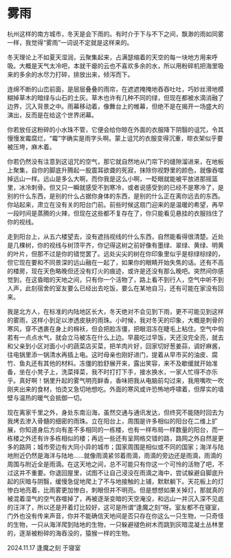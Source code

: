 # 雾雨

杭州这样的南方城市，冬天是会下雨的。有时介于下与不下之间，飘渺的雨如同雾一样，我觉得“雾雨”一词说不定就是这样来的。

冬天理论上不如夏天湿润，云聚集起来，占满瑟缩着的天空的每一块地方用来呼吸。大概是天气太冷吧，本就干瘪的云也不喜欢多余的水，所以用粉碎机把海里吸来的多余的水尽力打碎，排放出来，倾泻而下。

连绵不断的山峦前面，是层层叠叠的雨帘，在遮遮掩掩地吞吞吐吐，巧妙丝滑地模糊掉草木的暗绿与山石的土灰。草木也许有几种不同的绿，但现在都被水滴消融了边界，沉入背景之中。雨幕移动着，像舞台上的帷幕，但绝不是在揭开一场盛大的演出，反而是在给这个世界闭幕。

你若放任这粉碎的小水珠不管，它便会给你晾在外面的衣服降下阴翳的诅咒，令其慢慢发霉腐烂，“霉”字确实是雨字头啊。蒙上诅咒的衣服变得沉重，晾衣架似乎要被压垮，麻木着。

你若仍然没有注意到这诅咒的空气，那它就自然地从门帘下的缝隙溜进来，在地板上聚集，自你的脚底升腾起一股震耳欲聋的死寂，抹除你视野里的颜色，就像吞噬掉远山一样。远山是多么大啊，而你我是这么小啊，一眨眼就能被平放进那摇篮里，冰冷刺骨。但又只一瞬就感受不到寒冷，或者说感受到的已经不是寒冷了，是别的什么东西，是别的什么占据你身体的东西，是别的什么正在离你远去的东西。你站起来，肃立在没有关的阳台门前。前些时候这扇门迎来的是温暖的希望，再早一段时间是蒸腾的火辣，但现在这些都不复存在了，你只能看见悬挂的衣服挡住了你的视线。

走到阳台上，从五六楼望去，没有遮挡视线的什么东西，自然能看得很清楚。近处是几棵树，你的视线与树顶平齐，你记得这树之前好像有墨绿、翠绿、黄绿、明黄的叶片，但那不过是你的错觉罢了。远处尖尖的树在你印象里似乎是棕绿棕绿的，但它现在要和不同景深的远山融在一起了，如果你的眼睛开始失焦的话。还有不高的楼房，现在天色略晚但还没有灯火的痕迹，或许是还没有那么晚吧。突然间你感觉到，在这昏暗的天地之间，只有你一个活物了，路上看不到行人，空气中听不到人声，此刻宿舍的室友要么已经出去吃饭，要么在某地自习，还有可能在家没有回来。

我是北方人，在标准的内陆地区长大，冬天绝对不会见到下雨，更不可能见到这样的雾雨，这样小到足以渗透皮肤的雨珠。小时候，我对冬天的印象，大概是刺骨的寒风，穿不透裹在身上的棉袄，但会把脸冻僵，把眼泪冻在睫毛上粘住。空气中倘若有一点点水气，就会立马被冻在什么上边。早晨吃过早饭，天还没完全亮，就去和父亲到小区对面小小的蔬菜店买菜，把羊肉片好，回家切好葱姜蒜，调好麻酱，往电锅里添一锅清水再插上电。这时母亲也刚好进门，提着从早市买的油皮、腐竹、鱼丸还有其他的材料。冻僵的脸舒展开来，露出笑容，来不及歇缓就开始准备，坐在小凳子上，洗菜择菜，我不时打打下手，接水换水，一家人忙得不亦乐乎。真好啊！锅里升起的雾气明亮鲜香，香味把我从电脑前勾过来，我用嘴吹一吹刚夹出来的食材，怕烫又急切地想吃。外面的寒风或许恐怖地呼啸着，但厚实的墙壁与温热的暖气会抵御一切。

现在离家千里之外，身处东南沿海，虽然交通与通讯发达，但终究不能随时回去为我烤去渗入骨髓的细密的雨珠。立在阳台上，周围是许多相似的阳台在二维上扩展，你知道身后方向有差不多相同的一栋楼，也有一样布局一样数量的阳台，而一栋楼之外还有许多栋相似的楼；再远一些还有呈网格交错的路，路网之外自然是更多的路网；城市旁边有大同小异的城市；国家周围是相似或不同的国家；海洋与陆地附近仍然是海洋与陆地……就像雨滴紧邻着雨滴，雨滴的旁边还是雨滴，雨滴的周围与附近全是雨滴。在这天地之间，总不可能只有你这一个可怜的活物了吧，不过这并不重要。你退回屋里，试图不让自己浸没在雨滴之海中，尝试躲避自脚底升起的灰暗与阴翳，缓慢急促地爬上了不与地接触的上铺，默默躺下。天花板上的灯惨白地亮着，比雨雾更加惨白，刺眼但并不明亮。但是想想如果关掉灯，那就真的被混着湿气的空气吞噬掉了，再被逐渐变暗的天空淹没，和远山一并沉入深不见底的汪洋了，所以还是开着灯比较好，这可是所谓“逢魔之刻”呀。室友都不在寝室，门外也没有传来声音，你并不能确信天地间是否只存在你这么一只生物，一只奇怪的生物，一只从海洋爬到陆地的生物，一只躲避褪色树木而跳到灰暗混凝土丛林里的，逐渐被粉碎的海吞没的，猿猴一样的生物。

2024.11.17 逢魔之刻 于寝室
